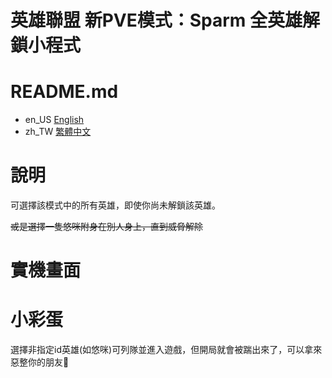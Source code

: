 # 英雄聯盟 新PVE模式：Sparm 全英雄解鎖小程式

# README.md
- en_US [English](README.en_US.md)
- zh_TW [繁體中文](README.md)

# 說明
可選擇該模式中的所有英雄，即使你尚未解鎖該英雄。

~~或是選擇一隻悠咪附身在別人身上，直到威脅解除~~


# 實機畫面


# 小彩蛋

選擇非指定id英雄(如悠咪)可列隊並進入遊戲，但開局就會被踹出來了，可以拿來惡整你的朋友:eyes:
